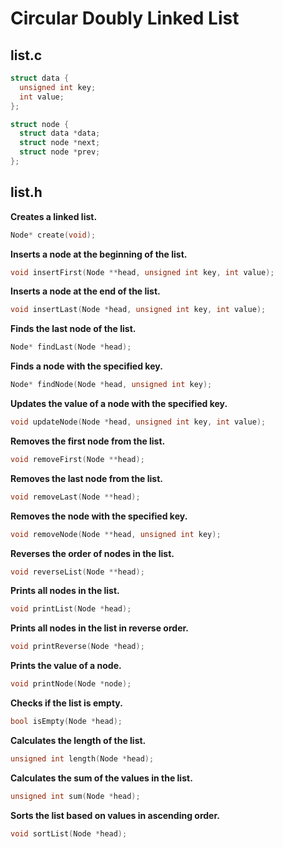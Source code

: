 # Circular Doubly Linked List

## list.c
```c
struct data {
  unsigned int key;
  int value;
};

struct node {
  struct data *data;
  struct node *next;
  struct node *prev;
};
```

## list.h
**Creates a linked list.**
```c
Node* create(void);
```
**Inserts a node at the beginning of the list.**
```c
void insertFirst(Node **head, unsigned int key, int value);
```
**Inserts a node at the end of the list.**
```c
void insertLast(Node *head, unsigned int key, int value);
```
**Finds the last node of the list.**
```c
Node* findLast(Node *head);
```
**Finds a node with the specified key.**
```c
Node* findNode(Node *head, unsigned int key);
```
**Updates the value of a node with the specified key.**
```c
void updateNode(Node *head, unsigned int key, int value);
```
**Removes the first node from the list.**
```c
void removeFirst(Node **head);
```
**Removes the last node from the list.**
```c
void removeLast(Node **head);
```
**Removes the node with the specified key.**
```c
void removeNode(Node **head, unsigned int key);
```
**Reverses the order of nodes in the list.**
```c
void reverseList(Node **head);
```
**Prints all nodes in the list.**
```c
void printList(Node *head);
```
**Prints all nodes in the list in reverse order.**
```c
void printReverse(Node *head);
```
**Prints the value of a node.**
```c
void printNode(Node *node);
```
**Checks if the list is empty.**
```c
bool isEmpty(Node *head);
```
**Calculates the length of the list.**
```c
unsigned int length(Node *head);
```
**Calculates the sum of the values ​​in the list.**
```c
unsigned int sum(Node *head);
```
**Sorts the list based on values ​​in ascending order.**
```c
void sortList(Node *head);
```
